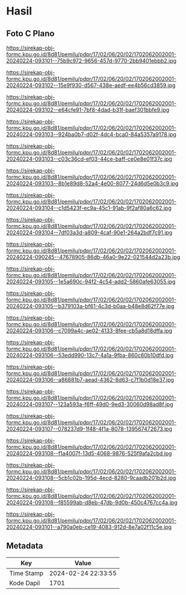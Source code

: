# Hasil

## Foto C Plano

https://sirekap-obj-formc.kpu.go.id/8d81/pemilu/pdpr/17/02/06/20/02/1702062002001-20240224-093101--75b9c972-9656-457d-9770-2bb9401ebbb2.jpg

https://sirekap-obj-formc.kpu.go.id/8d81/pemilu/pdpr/17/02/06/20/02/1702062002001-20240224-093102--15e9f930-d567-438e-aedf-ee4b56cd3859.jpg

https://sirekap-obj-formc.kpu.go.id/8d81/pemilu/pdpr/17/02/06/20/02/1702062002001-20240224-093102--e64cfe91-7bf8-4dad-b31f-baef301bbfe9.jpg

https://sirekap-obj-formc.kpu.go.id/8d81/pemilu/pdpr/17/02/06/20/02/1702062002001-20240224-093103--924ba0b7-d02f-4dc4-bca0-84a5357a9178.jpg

https://sirekap-obj-formc.kpu.go.id/8d81/pemilu/pdpr/17/02/06/20/02/1702062002001-20240224-093103--c03c36cd-ef03-44ce-baff-ce0e8e01f37c.jpg

https://sirekap-obj-formc.kpu.go.id/8d81/pemilu/pdpr/17/02/06/20/02/1702062002001-20240224-093103--8b1e89d8-52a4-4e00-8077-24d6d5e0b3c9.jpg

https://sirekap-obj-formc.kpu.go.id/8d81/pemilu/pdpr/17/02/06/20/02/1702062002001-20240224-093104--c1d5423f-ec9a-45c1-91ab-9f2af80a6c62.jpg

https://sirekap-obj-formc.kpu.go.id/8d81/pemilu/pdpr/17/02/06/20/02/1702062002001-20240224-093104--7df03a3d-a809-4caf-90e1-264a2bdf7c91.jpg

https://sirekap-obj-formc.kpu.go.id/8d81/pemilu/pdpr/17/02/06/20/02/1702062002001-20240224-090245--47678905-86db-46a0-9e22-021544d2a23b.jpg

https://sirekap-obj-formc.kpu.go.id/8d81/pemilu/pdpr/17/02/06/20/02/1702062002001-20240224-093105--1e5a690c-94f2-4c54-add2-5860afe63055.jpg

https://sirekap-obj-formc.kpu.go.id/8d81/pemilu/pdpr/17/02/06/20/02/1702062002001-20240224-093105--b379103a-bf61-4c3d-b0aa-b48e8d62f77e.jpg

https://sirekap-obj-formc.kpu.go.id/8d81/pemilu/pdpr/17/02/06/20/02/1702062002001-20240224-093106--c7099a4c-ae02-4133-8fee-cb5a8d18dffa.jpg

https://sirekap-obj-formc.kpu.go.id/8d81/pemilu/pdpr/17/02/06/20/02/1702062002001-20240224-093106--53edd990-13c7-4a1a-9fba-860c60b10dfd.jpg

https://sirekap-obj-formc.kpu.go.id/8d81/pemilu/pdpr/17/02/06/20/02/1702062002001-20240224-093106--a86881b7-aead-4362-8d63-c7f1b0d18e37.jpg

https://sirekap-obj-formc.kpu.go.id/8d81/pemilu/pdpr/17/02/06/20/02/1702062002001-20240224-093107--123a593a-f6ff-49d0-9ed3-30060d98ad8f.jpg

https://sirekap-obj-formc.kpu.go.id/8d81/pemilu/pdpr/17/02/06/20/02/1702062002001-20240224-093107--078237d9-1f48-4f1a-8078-139567472673.jpg

https://sirekap-obj-formc.kpu.go.id/8d81/pemilu/pdpr/17/02/06/20/02/1702062002001-20240224-093108--f1a4007f-13d5-4068-9876-525f9afa2cbd.jpg

https://sirekap-obj-formc.kpu.go.id/8d81/pemilu/pdpr/17/02/06/20/02/1702062002001-20240224-093108--5cb1c02b-195d-4ecd-8280-9caadb201b2d.jpg

https://sirekap-obj-formc.kpu.go.id/8d81/pemilu/pdpr/17/02/06/20/02/1702062002001-20240224-093108--f85599ab-d8eb-47db-9d0b-450c4767cc4a.jpg

https://sirekap-obj-formc.kpu.go.id/8d81/pemilu/pdpr/17/02/06/20/02/1702062002001-20240224-093101--a790a0eb-ce19-4083-912d-8e7a02f11c5e.jpg


## Metadata

| Key        | Value               |
| ---------- | ------------------- |
| Time Stamp | 2024-02-24 22:33:55 |
| Kode Dapil | 1701                |



